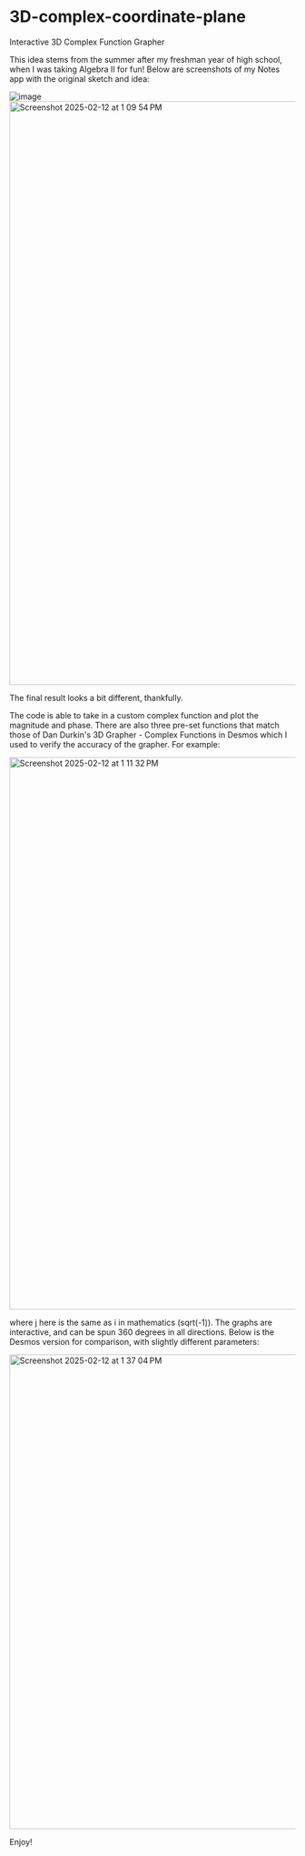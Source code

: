 # 3D-complex-coordinate-plane
Interactive 3D Complex Function Grapher

This idea stems from the summer after my freshman year of high school, when I was taking Algebra II for fun! Below are screenshots of my Notes app with the original sketch and idea:

![image](https://github.com/user-attachments/assets/5e2cbb05-4bed-452c-a88c-10b021fadd3d)
<img width="1027" alt="Screenshot 2025-02-12 at 1 09 54 PM" src="https://github.com/user-attachments/assets/6154ce3d-bc43-4749-aca9-8cee7b9f5d35" />

The final result looks a bit different, thankfully.

The code is able to take in a custom complex function and plot the magnitude and phase.  There are also three pre-set functions that match those of Dan Durkin's 3D Grapher - Complex Functions in Desmos which I used to verify the accuracy of the grapher.  For example:

<img width="972" alt="Screenshot 2025-02-12 at 1 11 32 PM" src="https://github.com/user-attachments/assets/3d666837-1d13-42c2-8154-71d4398ca077" />

where j here is the same as i in mathematics (sqrt(-1)).  The graphs are interactive, and can be spun 360 degrees in all directions.  Below is the Desmos version for comparison, with slightly different parameters:

<img width="835" alt="Screenshot 2025-02-12 at 1 37 04 PM" src="https://github.com/user-attachments/assets/97364bd1-5af8-46d3-8e02-0e32bf4a4c38" />

Enjoy!
